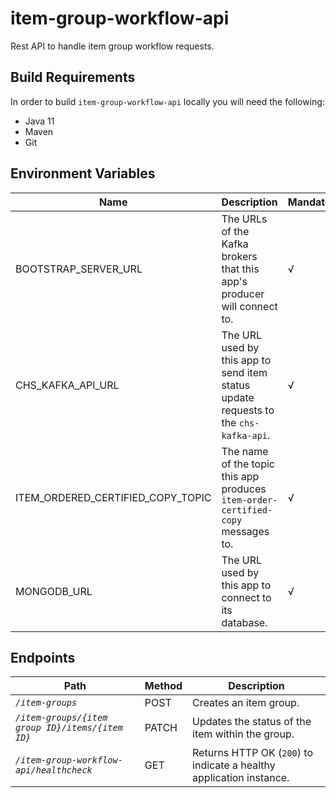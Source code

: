 # item-group-workflow-api

Rest API to handle item group workflow requests.

## Build Requirements

In order to build `item-group-workflow-api` locally you will need the following:

- Java 11
- Maven
- Git

## Environment Variables

| Name                              | Description                                                                          | Mandatory | Default | Example                                    |
|-----------------------------------|--------------------------------------------------------------------------------------|-----------|---------|--------------------------------------------|
| BOOTSTRAP_SERVER_URL              | The URLs of the Kafka brokers that this app's producer will connect to.              | √         | N/A     | `kafka:9092`                               |
| CHS_KAFKA_API_URL                 | The URL used by this app to send item status update requests to the `chs-kafka-api`. | √         | N/A     | `http://chs-kafka-api:4081`                |
| ITEM_ORDERED_CERTIFIED_COPY_TOPIC | The name of the topic this app produces `item-order-certified-copy` messages to.     | √         | N/A     | `item-ordered-certified-copy `             |
| MONGODB_URL                       | The URL used by this app to connect to its database.                                 | √         | N/A     | `mongodb://mongo:27017/orders_item_groups` |

## Endpoints

| Path                                             | Method | Description                                                         |
|--------------------------------------------------|--------|---------------------------------------------------------------------|
| *`/item-groups`*                                 | POST   | Creates an item group.                                              |
| *`/item-groups/{item group ID}/items/{item ID}`* | PATCH  | Updates the status of the item within the group.                    |
| *`/item-group-workflow-api/healthcheck`*         | GET    | Returns HTTP OK (`200`) to indicate a healthy application instance. |

